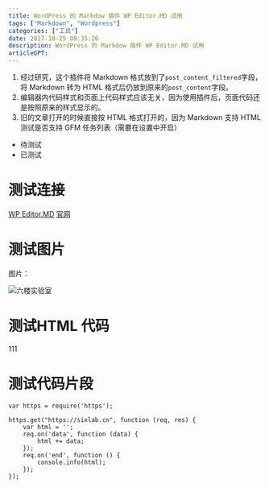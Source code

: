 ```yaml
---
title: WordPress 的 Markdow 插件 WP Editor.MD 试用
tags: ["Markdown", "Wordpress"]
categories: ["工具"]
date: 2017-10-25 00:35:26
description: WordPress 的 Markdow 插件 WP Editor.MD 试用
articleGPT: 
---
```


  1. 经过研究，这个插件将 Markdown 格式放到了`post_content_filtered`字段，将 Markdown 转为 HTML 格式后仍放到原来的`post_content`字段。
  2. 编辑器内代码样式和页面上代码样式应该无关，因为使用插件后，页面代码还是按照原来的样式显示的。
  3. 旧的文章打开的时候直接按 HTML 格式打开的，因为 Markdown 支持 HTML测试是否支持 GFM 任务列表（需要在设置中开启）

  *  待测试
  *  已测试

# 测试连接

[WP Editor.MD](https://wordpress.org/plugins/wp-editormd/)
[官网](https://iiong.com/wordpress-plugins-wp-editormd.html)

# 测试图片

图片：

![六楼实验室](/logo.png)

# 测试HTML 代码

111

# 测试代码片段

```JavsScript
var https = require('https');

https.get("https://sixlab.cn", function (req, res) {
    var html = '';
    req.on('data', function (data) {
        html += data;
    });
    req.on('end', function () {
        console.info(html);
    });
});
```
